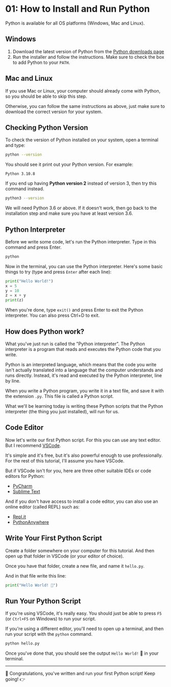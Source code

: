 # 01: How to Install and Run Python

Python is available for all OS platforms (Windows, Mac and Linux).

## Windows 
1. Download the latest version of Python from the [Python downloads page](https://www.python.org/downloads/) 
2. Run the installer and follow the instructions. Make sure to check the box to add Python to your `PATH`.

## Mac and Linux

If you use Mac or Linux, your computer should already come with Python, so you should be able to skip this step.

Otherwise, you can follow the same instructions as above, just make sure to download the correct version for your system.

## Checking Python Version

To check the version of Python installed on your system, open a terminal and type: 

```bash
python --version
```

You should see it print out your Python version. For example:

```
Python 3.10.8
```

If you end up having **Python version 2** instead of version 3, then try this command instead.

```bash
python3 --version
```

We will need Python 3.6 or above. If it doesn't work, then go back to the installation step and make sure you have at least version 3.6.

## Python Interpreter

Before we write some code, let's run the Python interpreter. Type in this command and press Enter.

```bash
python
```

Now in the terminal, you can use the Python interpreter. Here's some basic things to try (type and press `Enter` after each line):

```python 
print("Hello World!")
x = 5
y = 10
z = x + y
print(z) 
```

When you're done, type `exit()` and press Enter to exit the Python interpreter. You can also press Ctrl+D to exit.

## How does Python work?

What you've just run is called the "Python interpreter". The Python interpreter is a program that reads and executes the Python code that you write.

Python is an interpreted language, which means that the code you write isn't actually translated into a language that the computer understands and runs directly. Instead, it's read and executed by the Python interpreter, line by line.

When you write a Python program, you write it in a text file, and save it with the extension `.py`. This file is called a Python script.

What we'll be learning today is writing these Python scripts that the Python interpreter (the thing you just installed), will run for us.

## Code Editor

Now let's write our first Python script. For this you can use any text editor. But I recommend [VSCode](https://code.visualstudio.com). 

It's simple and it's free, but it's also powerful enough to use professionally. For the rest of this tutorial, I'll assume you have VSCode.

But if VSCode isn't for you, here are three other suitable IDEs or code editors for Python:

- [PyCharm](https://www.jetbrains.com/pycharm/)
- [Sublime Text](https://www.sublimetext.com)

And if you don't have access to install a code editor, you can also use an online editor (called REPL) such as:

- [Repl.it](https://repl.it/languages/python3)
- [PythonAnywhere](https://www.pythonanywhere.com)

## Write Your First Python Script

Create a folder somewhere on your computer for this tutorial. And then open up that folder in VSCode (or your editor of choice).

Once you have that folder, create a new file, and name it `hello.py`.

And in that file write this line:

```python
print("Hello World! 👋")
```

## Run Your Python Script

If you're using VSCode, it's really easy. You should just be able to press `F5` (or `Ctrl+F5` on Windows) to run your script.

If you're using a different editor, you'll need to open up a terminal, and then run your script with the `python` command.

```bash
python hello.py
```

Once you've done that, you should see the output `Hello World!` 👋  in your terminal.

---

🎉 Congratulations, you've written and run your first Python script! Keep going! 👉